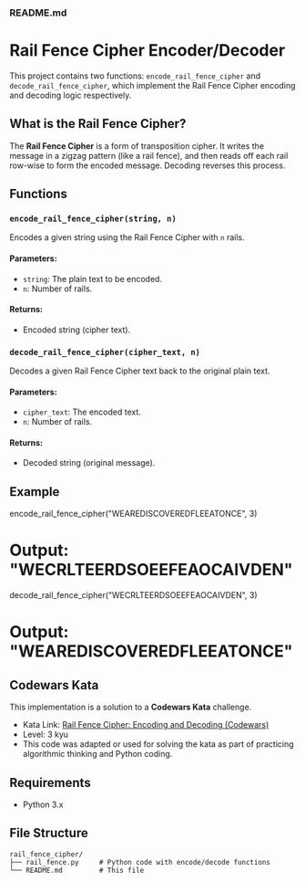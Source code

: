 ### README.md

# Rail Fence Cipher Encoder/Decoder

This project contains two functions: `encode_rail_fence_cipher` and `decode_rail_fence_cipher`, which implement the Rail Fence Cipher encoding and decoding logic respectively.

## What is the Rail Fence Cipher?

The **Rail Fence Cipher** is a form of transposition cipher. It writes the message in a zigzag pattern (like a rail fence), and then reads off each rail row-wise to form the encoded message. Decoding reverses this process.

## Functions

### `encode_rail_fence_cipher(string, n)`

Encodes a given string using the Rail Fence Cipher with `n` rails.

#### Parameters:
- `string`: The plain text to be encoded.
- `n`: Number of rails.

#### Returns:
- Encoded string (cipher text).

### `decode_rail_fence_cipher(cipher_text, n)`

Decodes a given Rail Fence Cipher text back to the original plain text.

#### Parameters:
- `cipher_text`: The encoded text.
- `n`: Number of rails.

#### Returns:
- Decoded string (original message).

## Example

encode_rail_fence_cipher("WEAREDISCOVEREDFLEEATONCE", 3)
# Output: "WECRLTEERDSOEEFEAOCAIVDEN"

decode_rail_fence_cipher("WECRLTEERDSOEEFEAOCAIVDEN", 3)
# Output: "WEAREDISCOVEREDFLEEATONCE"

## Codewars Kata

This implementation is a solution to a **Codewars Kata** challenge.

- Kata Link: [Rail Fence Cipher: Encoding and Decoding (Codewars)](https://www.codewars.com/kata/58c5577d61aefcf3ff000081)
- Level: 3 kyu
- This code was adapted or used for solving the kata as part of practicing algorithmic thinking and Python coding.

## Requirements

- Python 3.x

## File Structure

```
rail_fence_cipher/
├── rail_fence.py     # Python code with encode/decode functions
└── README.md         # This file
```
